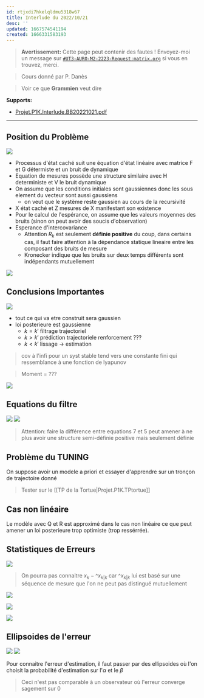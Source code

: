 ```yaml
---
id: rtjxdi7hkelqldmu5318w67
title: Interlude du 2022/10/21
desc: ''
updated: 1667574541194
created: 1666331583193
---
```

> **Avertissement:**
Cette page peut contenir des fautes ! Envoyez-moi un message sur [`#UT3-AURO-M2-2223-Request:matrix.org`](https://matrix.to/#/#UT3-AURO-M2-2223-Request:matrix.org) si vous en trouvez, merci.

> Cours donné par P. Danès

> Voir ce que **Grammien** veut dire

**Supports:**
- [Projet.P1K.Interlude.BB20221021.pdf](https://raw.githubusercontent.com/TunnARK/UT3-AURO-2223-S10-Dendron/main/vault/assets/Projet.P1K.Interlude.BB20221021.pdf)

---

## Position du Problème

![](assets/images/P1K.Interlude.BB20221021-01.png)

- Processus d'état caché suit une équation d'état linéaire avec matrice F et G détermiste et un bruit de dynamique
- Equation de mesures possède une structure similaire avec H deterministe et V le bruit dynamique
- On assume que les conditions initiales sont gaussiennes donc les sous element du vecteur sont aussi gaussiens 
    - on veut que le système reste gaussien au cours de la recursivité
- X état caché et Z mesures de X manifestant son existence
- Pour le calcul de l'espérance, on assume que les valeurs moyennes des bruits (sinon on peut avoir des soucis d'observation)
- Esperance d'intercovariance
    - Attention $R_k$ est seulement **définie positive** du coup, dans certains cas, il faut faire attention à la dépendance statique lineaire entre les composant des bruits de mesure
    - Kronecker indique que les bruits sur deux temps différents sont indépendants mutuellement

![](assets/images/P1K.Interlude.BB20221021-02.png)

## Conclusions Importantes

![](assets/images/P1K.Interlude.BB20221021-03.png)


- tout ce qui va etre construit sera gaussien
- loi posterieure est gaussienne 
    - $k=k'$ filtrage trajectoriel
        <!--
        - sur toutes les experiences qui caracterise mon comportement
        -->
    - $k>k'$ prédiction trajectoriele renforcement ???
    - $k<k'$ lissage -> estimation

> cov à l'infi pour un syst stable tend vers une constante fini qui ressemblance à une fonction de lyapunov

> Moment = ???

![](assets/images/P1K.Interlude.BB20221021-04.png)

## Equations du filtre

![](assets/images/P1K.Interlude.BB20221021-05.png)
![](assets/images/P1K.Interlude.BB20221021-06.png)

> Attention: faire la différence entre equations 7 et 5 peut amener à ne plus avoir une structure semi-définie positive mais seulement définie

## Problème du TUNING

On suppose avoir un modele a priori et essayer d'apprendre sur un tronçon de trajectoire donné

> Tester sur le [[TP de la Tortue|Projet.P1K.TPtortue]]

## Cas non linéaire

Le modèle avec Q et R est approximé dans le cas non linéaire ce que peut amener un loi posterieure trop optimiste (trop ressérrée).

## Statistiques de Erreurs

![](assets/images/P1K.Interlude.BB20221021-07.png)

> On pourra pas connaitre $x_k-\^x_{k|k}$ car $\^x_{k|k}$ lui est basé sur une séquence de mesure que l'on ne peut pas distingué mutuellement

![](assets/images/P1K.Interlude.BB20221021-08.png)

![](assets/images/P1K.Interlude.BB20221021-09.png)

![](assets/images/P1K.Interlude.BB20221021-10.png)

## Ellipsoides de l'erreur

![](assets/images/P1K.Interlude.BB20221021-11.png)
![](assets/images/P1K.Interlude.BB20221021-12.png)

Pour connaitre l'erreur d'estimation, il faut passer par des ellipsoides où l'on choisit la probabilité d'estimation sur l'$\alpha$ et le $\beta$

> Ceci n'est pas comparable à un observateur où l'erreur converge sagement sur 0